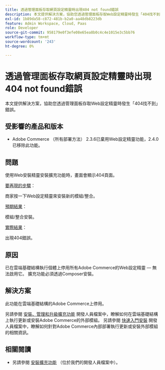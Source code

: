 ```yaml
---
title: 透過管理面板存取網頁設定精靈時出現404 not found錯誤
description: 本文提供解決方案，協助您透過管理面板存取Web設定精靈時發生「404找不到」錯誤。
exl-id: 1b89da58-c872-481b-b2a0-aa48db8223db
feature: Admin Workspace, Cloud, Paas
role: Developer
source-git-commit: 958179e0f3efe08e65ea8b0c4c4e1015e3c5bb76
workflow-type: tm+mt
source-wordcount: '243'
ht-degree: 0%

---
```


# 透過管理面板存取網頁設定精靈時出現404 not found錯誤

本文提供解決方案，協助您透過管理面板存取Web設定精靈時發生「404找不到」錯誤。

## 受影響的產品和版本

* Adobe Commerce （所有部署方法） 2.3.6已棄用Web設定精靈功能，2.4.0已移除此功能。

## 問題

使用Web安裝精靈安裝擴充功能時，畫面會顯示404頁面。

<u>要再現的步驟</u>：

商家按一下Web設定精靈來安裝新的模組/整合。

<u>預期結果</u>：

模組/整合安裝。

<u>實際結果</u>：

出現404錯誤。

## 原因

已在雲端基礎結構執行個體上停用所有Adobe Commerce的Web設定精靈 — 無法啟用它。 擴充功能必須透過Composer安裝。

## 解決方案

此功能在雲端基礎結構的Adobe Commerce上停用。

另請參閱 [安裝、管理和升級擴充功能](https://devdocs.magento.com/cloud/howtos/install-components.html) 開發人員檔案中，瞭解如何在雲端基礎結構上執行更新或安裝Adobe Commerce的外部模組。
另請參閱 [快速入門安裝](https://devdocs.magento.com/guides/v2.3/install-gde/composer.html) 開發人員檔案中，瞭解如何針對Adobe Commerce內部部署執行更新或安裝外部模組的相關資訊。

## 相關閱讀

* 另請參閱 [安裝擴充功能](https://devdocs.magento.com/cloud/howtos/install-components.html#install-an-extension) （位於我們的開發人員檔案中）。

